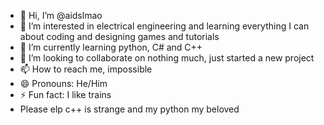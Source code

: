 - 👋 Hi, I’m @aidslmao
- 👀 I’m interested in electrical engineering and learning everything I can about coding and designing games and tutorials
- 🌱 I’m currently learning python, C# and C++
- 💞️ I’m looking to collaborate on nothing much, just started a new project
- 📫 How to reach me, impossible
- 😄 Pronouns: He/Him
- ⚡ Fun fact: I like trains
- Please elp c++ is strange and my python my beloved

<!---
aidslmao/aidslmao is a ✨ special ✨ repository because its `README.md` (this file) appears on your GitHub profile.
You can click the Preview link to take a look at your changes.
--->
